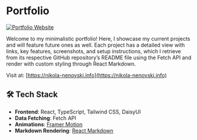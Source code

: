 # Portfolio

[![Portfolio Website](https://img.shields.io/badge/Live%20Website-nikola--nenovski.info-blue?style=flat-square)](https://nikola-nenovski.info)

Welcome to my minimalistic portfolio! Here, I showcase my current projects and will feature future ones as well. Each project has a detailed view with links, key features, screenshots, and setup instructions, which I retrieve from its respective GitHub repository’s README file using the Fetch API and render with custom styling through React Markdown.

Visit at: [https://nikola-nenovski.info](https://nikola-nenovski.info)

## 🛠️ Tech Stack

- **Frontend**: React, TypeScript, Tailwind CSS, DaisyUI
- **Data Fetching**: Fetch API
- **Animations**: [Framer Motion](https://www.framer.com/motion/)
- **Markdown Rendering**: [React Markdown](https://github.com/remarkjs/react-markdown)
